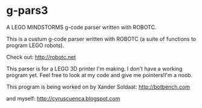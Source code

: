 # g-pars3

A LEGO MINDSTORMS g-code parser written with ROBOTC.

This is a custum g-code parser written with ROBOTC
(a suite of functions to program LEGO robots).

Check out: http://robotc.net

This parser is for a LEGO 3D printer I'm making. I don't have a working program yet. 
Feel free to look at my code and give me pointers!I'm a noob.

This program is being worked on by Xander Soldaat: http://botbench.com

and myself: http://cyruscuenca.blogspot.com
